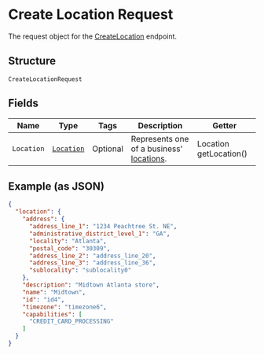 
# Create Location Request

The request object for the [CreateLocation](../../doc/api/locations.md#create-location) endpoint.

## Structure

`CreateLocationRequest`

## Fields

| Name | Type | Tags | Description | Getter |
|  --- | --- | --- | --- | --- |
| `Location` | [`Location`](../../doc/models/location.md) | Optional | Represents one of a business' [locations](https://developer.squareup.com/docs/locations-api). | Location getLocation() |

## Example (as JSON)

```json
{
  "location": {
    "address": {
      "address_line_1": "1234 Peachtree St. NE",
      "administrative_district_level_1": "GA",
      "locality": "Atlanta",
      "postal_code": "30309",
      "address_line_2": "address_line_20",
      "address_line_3": "address_line_36",
      "sublocality": "sublocality0"
    },
    "description": "Midtown Atlanta store",
    "name": "Midtown",
    "id": "id4",
    "timezone": "timezone6",
    "capabilities": [
      "CREDIT_CARD_PROCESSING"
    ]
  }
}
```

